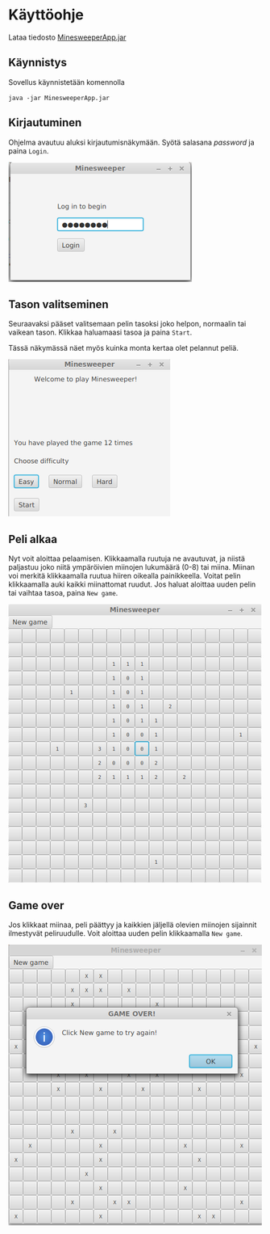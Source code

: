 # Käyttöohje

Lataa tiedosto [MinesweeperApp.jar](https://github.com/sinisaarinen/ot-harjoitustyo/releases/tag/loppupalautus1)

## Käynnistys

Sovellus käynnistetään komennolla
```
java -jar MinesweeperApp.jar
```

## Kirjautuminen

Ohjelma avautuu aluksi kirjautumisnäkymään. Syötä salasana _password_ ja paina `Login`.

![](kuvatjakaaviot/kirjautumisnakyma.png)

## Tason valitseminen

Seuraavaksi pääset valitsemaan pelin tasoksi joko helpon, normaalin tai vaikean tason. Klikkaa haluamaasi tasoa ja paina `Start`.

Tässä näkymässä näet myös kuinka monta kertaa olet pelannut peliä.

![](kuvatjakaaviot/tasonakyma_updated.png)

## Peli alkaa

Nyt voit aloittaa pelaamisen. Klikkaamalla ruutuja ne avautuvat, ja niistä paljastuu joko niitä ympäröivien miinojen lukumäärä (0-8) tai miina. Miinan voi merkitä klikkaamalla ruutua hiiren oikealla painikkeella. Voitat pelin klikkaamalla auki kaikki miinattomat ruudut. Jos haluat aloittaa uuden pelin tai vaihtaa tasoa, paina `New game`.

![](kuvatjakaaviot/pelinakyma_updated.png)

## Game over

Jos klikkaat miinaa, peli päättyy ja kaikkien jäljellä olevien miinojen sijainnit ilmestyvät peliruudulle. Voit aloittaa uuden pelin klikkaamalla `New game`.

![](kuvatjakaaviot/gameovernakyma.png)
